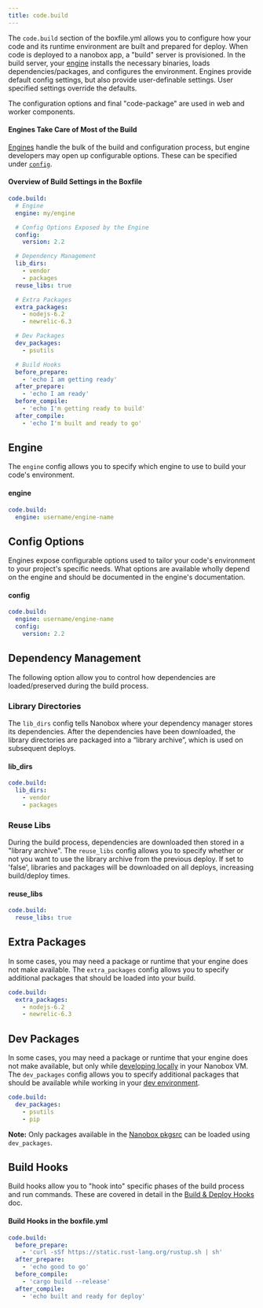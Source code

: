```yaml
---
title: code.build
---
```


The `code.build` section of the boxfile.yml allows you to configure how your code and its runtime environment are built and prepared for deploy. When code is deployed to a nanobox app, a "build" server is provisioned. In the build server, your [engine](#engine) installs the necessary binaries, loads dependencies/packages, and configures the environment. Engines provide default config settings, but also provide user-definable settings. User specified settings override the defaults.

The configuration options and final "code-package" are used in web and worker components.

#### Engines Take Care of Most of the Build
[Engines](/engines-images/) handle the bulk of the build and configuration process, but engine developers may open up configurable options. These can be specified under [`config`](#config-options).

#### Overview of Build Settings in the Boxfile
```yaml
code.build:
  # Engine
  engine: my/engine

  # Config Options Exposed by the Engine
  config:
    version: 2.2

  # Dependency Management
  lib_dirs:
    - vendor
    - packages
  reuse_libs: true

  # Extra Packages
  extra_packages:
    - nodejs-6.2
    - newrelic-6.3

  # Dev Packages
  dev_packages:
    - psutils

  # Build Hooks
  before_prepare:
    - 'echo I am getting ready'
  after_prepare:
    - 'echo I am ready'
  before_compile:
    - 'echo I'm getting ready to build'
  after_compile:
    - 'echo I'm built and ready to go'
```

## Engine
The `engine` config allows you to specify which engine to use to build your code's environment.

#### engine
```yaml
code.build:
  engine: username/engine-name
```

## Config Options
Engines expose configurable options used to tailor your code's environment to your project's specific needs. What options are available wholly depend on the engine and should be documented in the engine's documentation.

#### config
```yaml
code.build:
  engine: username/engine-name
  config:
    version: 2.2
```

## Dependency Management
The following option allow you to control how dependencies are loaded/preserved during the build process.

### Library Directories
The `lib_dirs` config tells Nanobox where your dependency manager stores its dependencies. After the dependencies have been downloaded, the library directories are packaged into a “library archive”, which is used on subsequent deploys.

#### lib_dirs
```yaml
code.build:
  lib_dirs:
    - vendor
    - packages
```

### Reuse Libs
During the build process, dependencies are downloaded then stored in a "library archive". The `reuse_libs` config allows you to specify whether or not you want to use the library archive from the previous deploy. If set to 'false', libraries and packages will be downloaded on all deploys, increasing build/deploy times.

#### reuse_libs
```yaml
code.build:
  reuse_libs: true
```

## Extra Packages
In some cases, you may need a package or runtime that your engine does not make available. The `extra_packages` config allows you to specify additional packages that should be loaded into your build.

```yaml
code.build:
  extra_packages:
    - nodejs-6.2
    - newrelic-6.3
```

## Dev Packages
In some cases, you may need a package or runtime that your engine does not make available, but only while [developing locally](/local-dev/) in your Nanobox VM. The `dev_packages` config allows you to specify additional packages that should be available while working in your [dev environment](/cli/dev/).

```yaml
code.build:
  dev_packages:
    - psutils
    - pip
```

**Note:** Only packages available in the [Nanobox pkgsrc](http://pkgsrc.nanobox.io/nanobox/base/Linux/) can be loaded using `dev_packages`.

## Build Hooks
Build hooks allow you to "hook into" specific phases of the build process and run commands. These are covered in detail in the [Build & Deploy Hooks](/app-config/build-deploy-hooks/) doc.

#### Build Hooks in the boxfile.yml
```yaml
code.build:
  before_prepare:
    - 'curl -sSf https://static.rust-lang.org/rustup.sh | sh'
  after_prepare:
    - 'echo good to go'
  before_compile:
    - 'cargo build --release'
  after_compile:
    - 'echo built and ready for deploy'
```
